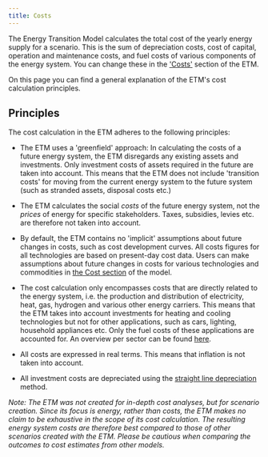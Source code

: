 ```yaml
---
title: Costs
---
```


The Energy Transition Model calculates the total cost of the yearly energy supply for a scenario. This is the sum of depreciation costs, cost of capital, operation and maintenance costs, and fuel costs of various components of the energy system. You can change these in the ['Costs'](https://pro.energytransitionmodel.com/scenario/costs/specs_electricity/coal-plants) section of the ETM.

On this page you can find a general explanation of the ETM's cost calculation principles.

## Principles
The cost calculation in the ETM adheres to the following principles:

* The ETM uses a 'greenfield' approach: In calculating the costs of a future energy system, the ETM disregards any existing assets and investments. Only investment costs of assets required in the future are taken into account. This means that the ETM does not include 'transition costs' for moving from the current energy system to the future system (such as stranded assets, disposal costs etc.)

* The ETM calculates the social _costs_ of the future energy system, not the *prices* of energy for specific stakeholders. Taxes, subsidies, levies etc. are therefore not taken into account.

* By default, the ETM contains no 'implicit' assumptions about future changes in costs, such as cost development curves. All costs figures for all technologies are based on present-day cost data. Users can make assumptions about future changes in costs for various technologies and commodities in [the Cost section](https://pro.energytransitionmodel.com/scenario/supply/merit_order/merit-order) of the model.

* The cost calculation only encompasses costs that are directly related to the energy system, i.e. the production and distribution of electricity, heat, gas, hydrogen and various other energy carriers. This means that the ETM takes into account investments for heating and cooling technologies but not for other applications, such as cars, lighting, household appliances etc. Only the fuel costs of these applications are accounted for. An overview per sector can be found [here](cost-overview-per-sector.md).

* All costs are expressed in real terms. This means that inflation is not taken into account.

* All investment costs are depreciated using the [straight line depreciation](http://en.wikipedia.org/wiki/Depreciation#Straight-line_depreciation) method.

_Note: The ETM was not created for in-depth cost analyses, but for scenario creation. Since its focus is energy, rather than costs, the ETM makes no claim to be exhaustive in the scope of its cost calculation. The resulting energy system costs are therefore best compared to those of other scenarios created with the ETM. Please be cautious when comparing the outcomes to cost estimates from other models._
